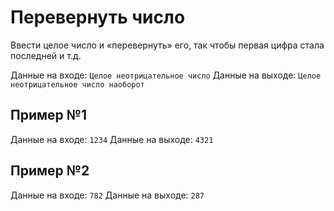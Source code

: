 # Перевернуть число
Ввести целое число и «перевернуть» его, так чтобы первая цифра стала последней и т.д.

Данные на входе:	`Целое неотрицательное число`
Данные на выходе:	`Целое неотрицательное число наоборот`

## Пример №1
Данные на входе:	`1234`
Данные на выходе:	`4321`

## Пример №2
Данные на входе:	`782`
Данные на выходе:	`287`